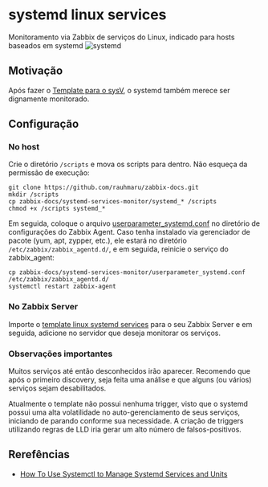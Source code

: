 # systemd linux services
Monitoramento via Zabbix de serviços do Linux, indicado para hosts baseados em systemd
![systemd](zabbix_systemd.png)

## Motivação
Após fazer o [Template para o sysV](https://github.com/rauhmaru/sysv_services_monitor), o systemd também merece ser dignamente monitorado.

## Configuração
### No host
Crie o diretório `/scripts` e mova os scripts para dentro. Não esqueça da permissão de execução:

```shell
git clone https://github.com/rauhmaru/zabbix-docs.git
mkdir /scripts
cp zabbix-docs/systemd-services-monitor/systemd_* /scripts
chmod +x /scripts systemd_*
```

Em seguida, coloque o arquivo [userparameter_systemd.conf](./userparmeter_systemd.conf) no diretório de configurações do Zabbix Agent. Caso tenha instalado via gerenciador de pacote (yum, apt, zypper, etc.), ele estará no diretório `/etc/zabbix/zabbix_agentd.d/`, e em seguida, reinicie o serviço do zabbix_agent:

```shell
cp zabbix-docs/systemd-services-monitor/userparameter_systemd.conf /etc/zabbix/zabbix_agentd.d/
systemctl restart zabbix-agent
```

### No Zabbix Server
Importe o [template linux systemd services](./template_linux_systemd_services.xml) para o seu Zabbix Server e em seguida, adicione no servidor que deseja monitorar os serviços.


### Observações importantes
Muitos serviços até então desconhecidos irão aparecer. Recomendo que após o primeiro discovery, seja feita uma análise e que alguns (ou vários) serviços sejam desabilitados.

Atualmente o template não possui nenhuma trigger, visto que o systemd possui uma alta volatilidade no auto-gerenciamento de seus serviços, iniciando de parando conforme sua necessidade. A criação de triggers utilizando regras de LLD iria gerar um alto número de falsos-positivos.

## Rerefências
* [How To Use Systemctl to Manage Systemd Services and Units
](https://www.digitalocean.com/community/tutorials/how-to-use-systemctl-to-manage-systemd-services-and-units)
